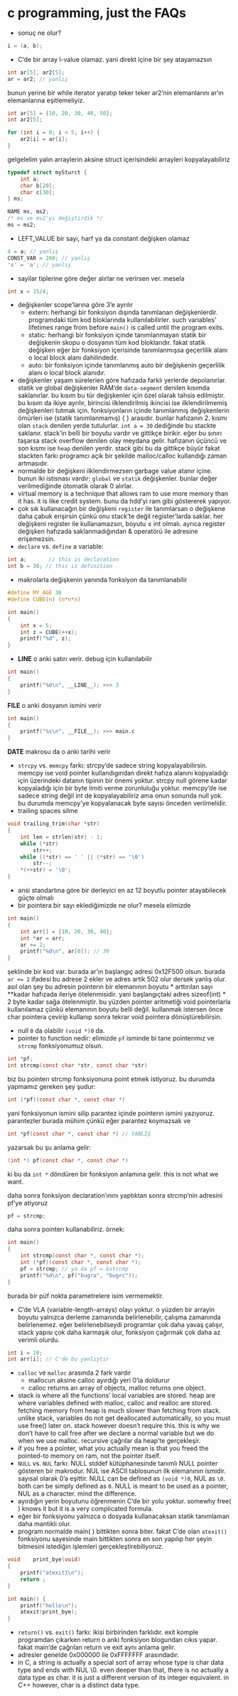 # c programming, just the FAQs

- sonuç ne olur?

```c
i = (a, b);
```

- C’de bir array l-value olamaz. yani direkt içine bir şey atayamazsın

```c
int ar[5], ar2[5];
ar = ar2; // yanlış
```

bunun yerine bir while iterator yaratıp teker teker ar2’nin elemanlarını ar’ın elemanlarına eşitlemeliyiz.

```c
int ar[5] = {10, 20, 30, 40, 50};
int ar2[5];

for (int i = 0; i < 5; i++) {
	ar2[i] = ar[i];
}
```

gelgelelim yalın arraylerin aksine struct içerisindeki arrayleri kopyalayabiliriz 

```c
typedef struct mySturct {
	int a;
	char b[20];
	char c[30];
} ms;

NAME ms, ms2;
/* ms ve ms2'yi değiştirdik */
ms = ms2;
```

- LEFT_VALUE bir sayı, harf ya da constant değişken olamaz

```c
4 = a; // yanlış
CONST_VAR = 200; // yanlış
's' = 'a'; // yanlış
```

- sayilar tiplerine göre değer alırlar ne verirsen ver. mesela

```c
int x = 15/4;
```

- değişkenler scope’larına göre 3’e ayrılır
    - extern: herhangi bir fonksiyon dışında tanımlanan değişkenlerdir. programdaki tüm kod bloklarında kullanılabilirler. such variables’ lifetimes range  from before `main()` is called until the program exits.
    - static: herhangi bir fonksiyon içinde tanımlanmayan statik bir değişkenin skopu o dosyanın tüm kod bloklarıdır. fakat statik değişken eğer bir fonksiyon içerisinde tanımlanmışsa geçerlilik alanı o local block alanı dahilindedir.
    - auto: bir fonksiyon içinde tanımlanmış auto bir değişkenin geçerlilik alanı o local block alanıdır.
- değişkenler yaşam sürelerien göre hafızada farklı yerlerde depolanırlar. statik ve global değişkenler RAM’de `data-segment` denilen kısımda saklanırlar. bu kısım bu tür değişkenler için özel olarak tahsis edilmiştir. bu kısım da ikiye ayrılır, birincisi ilklendirilmiş ikincisi ise ilklendirilmemiş değişkenleri tutmak için. fonksiyonların içinde tanımlanmış değişkenlerin ömürleri ise (statik tanımlanmamış) { } arasıdır. bunlar hafızanın 2. kısmı olan `stack` denilen yerde tutulurlar. `int a = 30` dediğinde bu stackte saklanır. stack’in belli bir boyutu vardır ve gittikçe birikir. eğer bu sınırı taşarsa stack overflow denilen olay meydana gelir. hafızanın üçüncü ve son kısmı ise `heap` denilen yerdir. stack gibi bu da gittikçe büyür fakat stackten farkı programcı açık bir şekilde malloc/calloc kullandığı zaman artmasıdır.
- normalde bir değişkeni ilklendirmezsen garbage value atanır içine. bunun iki istisnası vardır: `global` ve `statik` değişkenler. bunlar değer verilmediğinde otomatik olarak 0 alırlar.
- virtual memory is a technique that allows ram to use more memory than it has. it is like credit system. bunu da hdd’yi ram gibi göstererek yapıyor.
- çok sık kullanacağın bir değişkeni `register` ile tanımlarsan o değişkene daha çabuk erişirsin çünkü onu stack’te değil register’larda saklar. her değişkeni register ile kullanamazsın, boyutu ≤ int olmalı. ayrıca register değişken hafızada saklanmadığından & operatörü ile adresine erişemezsin.
- `declare` vs. `define` a variable:

```c
int a;       // this is declaration
int b = 30; // this is definition
```

- makrolarla değişkenin yanında fonksiyon da tanımlanabilir

```c
#define MY_AGE 30
#define CUBE(n) (n*n*n)

int main()
{
	int x = 5;
	int z = CUBE(++x);
	printf("%d", z);
}
```

- __LINE__ o anki satırı verir. debug için kullanılabilir

```c
int main() 
{
	printf("%d\n", __LINE__); >>> 3
}
```

__FILE__ o anki dosyanın ismini verir 

```c
int main()
{
	printf("%s\n", __FILE__); >>> main.c
}
```

__DATE__ makrosu da o anki tarihi verir

- `strcpy` vs. `memcpy` farkı: strcpy’de sadece string kopyalayabilirsin. memcpy ise void pointer kullandıgından direkt hafıza alanını kopyaladığı için üzerindeki datanın tipinin bir önemi yoktur. strcpy null görene kadar kopyaladığı için bir byte limiti verme zorunluluğu yoktur. memcpy’de ise sadece string değil int de kopyalayabiliriz ama onun sonunda null yok. bu durumda memcpy’ye kopyalanacak byte sayısı önceden verilmelidir.
- trailing spaces silme

```c
void trailing_trim(char *str)
{
	int len = strlen(str) - 1;
	while (*str)
		str++;
	while ((*str) == ' ' || (*str) == '\0')
		str--;
	*(++str) = '\0';
}
```

- ansi standartına göre bir derleyici en az 12 boyutlu pointer atayabilecek güçte olmalı
- bir pointera bir sayı eklediğimizde ne olur? mesela elimizde

```c
int main()
{
	int arr[] = {10, 20, 30, 40};
	int *ar = arr;
	ar += 2;
	printf("%d\n", ar[0]); // 30
}
```

şeklinde bir kod var. burada ar’ın başlangıç adresi 0x12F500 olsun. burada `ar += 2` ifadesi bu adrese 2 ekler ve adres artik 502 olur dersek yanlış olur. asıl olan şey bu adresin pointerın bir elemanının boyutu * arttırılan sayı **kadar hafızada ileriye ötelenmisidir. yani başlangıçtaki adres sizeof(int) * 2 byte kadar sağa ötelenmiştir. bu yüzden pointer aritmetiği void pointerlarla kullanılamaz çünkü elemanının boyutu belli değil. kullanmak istersen önce char pointera çevirip kullanıp sonra tekrar void pointera dönüştürebilirsin.

- null `0` da olabilir `(void *)0` da.
- pointer to function nedir: elimizde `pf` isminde bi tane pointerımız ve `strcmp` fonksiyonumuz olsun.

```c
int *pf;
int strcmp(const char *str, const char *str)
```

 biz bu pointerı strcmp fonksiyonuna point etmek istiyoruz. bu durumda yapmamız gereken şey şudur: 

```c
int (*pf)(const char *, const char *)
```

yani fonksiyonun ismini silip parantez içinde pointerın ismini yazıyoruz. parantezler burada mühim çünkü eğer parantez koymazsak ve

```c
int *pf(const char *, const char *) // YANLIŞ
```

yazarsak bu şu anlama gelir: 

```c
(int *) pf(const char *, const char *) 
```

ki bu da `int *` döndüren bir fonksiyon anlamına gelir. this is not what we want.

daha sonra fonksiyon declaration’ınını yaptıktan sonra strcmp’nin adresini pf’ye atiyoruz 

```c
pf = strcmp;
```

daha sonra pointerı kullanabiliriz. örnek: 

```c
int main()
{
	int strcmp(const char *, const char *);
	int (*pf)(const char *, const char *);
	pf = strcmp; // ya da pf = &strcmp
	printf("%d\n", pf("bugra", "bugrc"));
}
```

burada bir püf nokta parametrelere isim vermemektir.

- C’de VLA (variable-length-arrays) olayı yoktur. o yüzden bir arrayin boyutu yalnızca derleme zamanında belirlenebilir, çalışma zamanında belirlenemez. eğer belirlenebilseydi programlar çok daha yavaş çalışır, stack yapısı çok daha karmaşık olur, fonksiyon çağırmak çok daha az verimli olurdu.

```c
int i = 10;
int arr[i]; // C'de bu yanlıştır
```

- `calloc` ve `malloc` arasında 2 fark vardır
    - mallocun aksine calloc ayırdığı yeri 0’la doldurur
    - calloc returns an array of objects, malloc returns one object.
- stack is where all the functions’ local variables are stored. heap are where variables defined with malloc, calloc and realloc are stored. fetching memory from heap is much slower than fetching from stack. unlike stack, variables do not get deallocated automatically, so you must use free() later on. stack however doesn’t require this. this is why we don’t have to call free after we declare a normal variable but we do when we use malloc. recursive çağrılar da heap’te gerçekleşir.
- if you free a pointer, what you actually mean is that you freed the pointed-to memory on ram, not the pointer itself.
- `NULL` vs. `NUL` farkı: NULL stddef kütüphanesinde tanımlı NULL pointer gösteren bir makrodur. NUL ise ASCII tablosunun ilk elemanının ismidir. sayısal olarak 0’a eşittir. NULL can be defined as `(void *)0`, NUL as `\0`. both can be simply defined as `0`. NULL is meant to be used as a pointer, NUL as a character. mind the difference.
- ayırdığın yerin boyutunu öğrenmenin C’de bir yolu yoktur. somewhy free( ) knows it but it is a very complicated formula.
- eğer bir fonksiyonu yalnızca o dosyada kullanacaksan statik tanımlaman daha mantıklı olur.
- program normalde main( ) bittikten sonra biter. fakat C’de olan `atexit()` fonksiyonu sayesinde main bittikten sonra en son yapılıp her şeyin bitmesini istediğin işlemleri gerçekleştirebiliyoruz.

```c
void	print_bye(void)
{
	printf("atexit1\n");
	return ;
}

int main() {
	printf("hello\n");
	atexit(print_bye);
}
```

- `return()` vs. `exit()` farkı: ikisi birbirinden farklıdır. exit komple programdan çıkarken return o anki fonksiyon blogundan cıkıs yapar. fakat main’de çağrılan return ve exit aynı anlama gelir.
- adresler genelde 0x000000 ile 0xFFFFFFF arasındadır.
- in C, a string is actually a special sort of array whose type is char data type and ends with NUL \0. even deeper than that, there is no actually a data type as char. it is just a different version of its integer equivalent. in C++ however, char is a distinct data type.